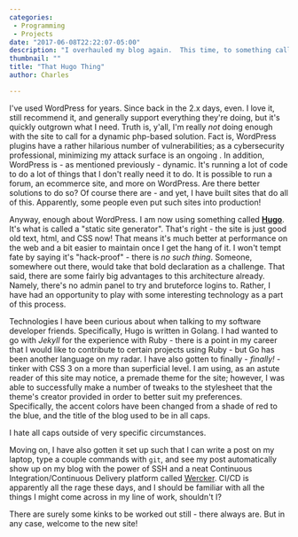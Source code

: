 ```yaml
---
categories: 
 - Programming 
 - Projects
date: "2017-06-08T22:22:07-05:00"
description: "I overhauled my blog again.  This time, to something called Hugo"
thumbnail: ""
title: "That Hugo Thing"
author: Charles

---
```


I've used WordPress for years.  Since back in the 2.x days, even.  I love it, still recommend it, and generally support everything they're doing, but it's quickly outgrown what I need.  Truth is, y'all, I'm really _not_ doing enough with the site to call for a dynamic php-based solution.  Fact is, WordPress plugins have a rather hilarious number of vulnerabilities; as a cybersecurity professional, minimizing my attack surface is an ongoing .  In addition, WordPress is - as mentioned previously - dynamic.  It's running a lot of code to do a lot of things that I don't really need it to do.  It is possible to run a forum, an ecommerce site, and more on WordPress.  Are there better solutions to do so?  Of course there are - and yet, I have built sites that do all of this.  Apparently, some people even put such sites into production!

Anyway, enough about WordPress.  I am now using something called **[Hugo](https://gohugo.io)**.  It's what is called a "static site generator".  That's right - the site is just good old text, html, and CSS now!  That means it's much   better at performance on the web and a bit easier to maintain once I get the hang of it.  I won't tempt fate by saying it's "hack-proof" - there is _no such thing_.  Someone, somewhere out there, would take that bold declaration as a challenge.  That said, there are some fairly big advantages to this architecture already.  Namely, there's no admin panel to try and bruteforce logins to.  Rather, I have had an opportunity to play with some interesting technology as a part of this process.

Technologies I have been curious about when talking to my software developer friends.  Specifically, Hugo is written in Golang.  I had wanted to go with _Jekyll_ for the experience with Ruby - there is a point in my career that I would like to contribute to certain projects using Ruby - but Go has been another language on my radar.  I have also gotten to finally - _finally!_ - tinker with CSS 3 on a more than superficial level.  I am using, as an astute reader of this site may notice, a premade theme for the site; however, I was able to successfully make a number of tweaks to the stylesheet that the theme's creator provided in order to better suit my preferences.  Specifically, the accent colors have been changed from a shade of red to the blue, and the title of the blog used to be in all caps.

I hate all caps outside of very specific circumstances.

Moving on, I have also gotten it set up such that I can write a post on my laptop, type a couple commands with ``git``, and see my post automatically show up on my blog with the power of SSH and a neat Continuous Integration/Continuous Delivery platform called [Wercker](http://www.wercker.com).  CI/CD is apparently all the rage these days, and I should be familiar with all the things I might come across in my line of work, shouldn't I?

There are surely some kinks to be worked out still - there always are.  But in any case, welcome to the new site!
